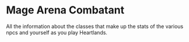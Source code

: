# Mage Arena Combatant


All the information about the classes that make up the stats of the various npcs and yourself as you play Heartlands.